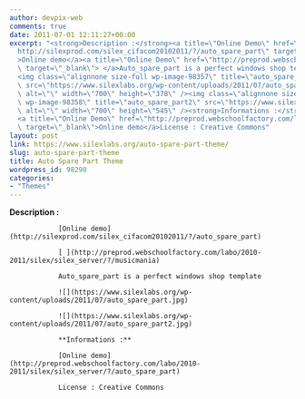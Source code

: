 ```yaml
---
author: devpix-web
comments: true
date: 2011-07-01 12:11:27+00:00
excerpt: "<strong>Description :</strong><a title=\"Online Demo\" href=\"\
  http://silexprod.com/silex_cifacom20102011/?/auto_spare_part\" target=\"_blank\"\
  >Online demo</a><a title=\"Online Demo\" href=\"http://preprod.webschoolfactory.com/labo/2010-2011/silex/silex_server/?/musicmania\"\
  \ target=\"_blank\"> </a>Auto_spare_part is a perfect windows shop template\
  <img class=\"alignnone size-full wp-image-98357\" title=\"auto_spare_part\"\
  \ src=\"https://www.silexlabs.org/wp-content/uploads/2011/07/auto_spare_part.jpg\"\
  \ alt=\"\" width=\"700\" height=\"378\" /><img class=\"alignnone size-full\
  \ wp-image-98358\" title=\"auto_spare_part2\" src=\"https://www.silexlabs.org/wp-content/uploads/2011/07/auto_spare_part2.jpg\"\
  \ alt=\"\" width=\"700\" height=\"545\" /><strong>Informations :</strong>\
  <a title=\"Online Demo\" href=\"http://preprod.webschoolfactory.com/labo/2010-2011/silex/silex_server/?/auto_spare_part\"\
  \ target=\"_blank\">Online demo</a>License : Creative Commons"
layout: post
link: https://www.silexlabs.org/auto-spare-part-theme/
slug: auto-spare-part-theme
title: Auto Spare Part Theme
wordpress_id: 98290
categories:
- "Themes"
---
```


**Description :**

				[Online demo](http://silexprod.com/silex_cifacom20102011/?/auto_spare_part)

				[ ](http://preprod.webschoolfactory.com/labo/2010-2011/silex/silex_server/?/musicmania)

				Auto_spare_part is a perfect windows shop template

				![](https://www.silexlabs.org/wp-content/uploads/2011/07/auto_spare_part.jpg)

				![](https://www.silexlabs.org/wp-content/uploads/2011/07/auto_spare_part2.jpg)

				**Informations :**

				[Online demo](http://preprod.webschoolfactory.com/labo/2010-2011/silex/silex_server/?/auto_spare_part)

				License : Creative Commons
